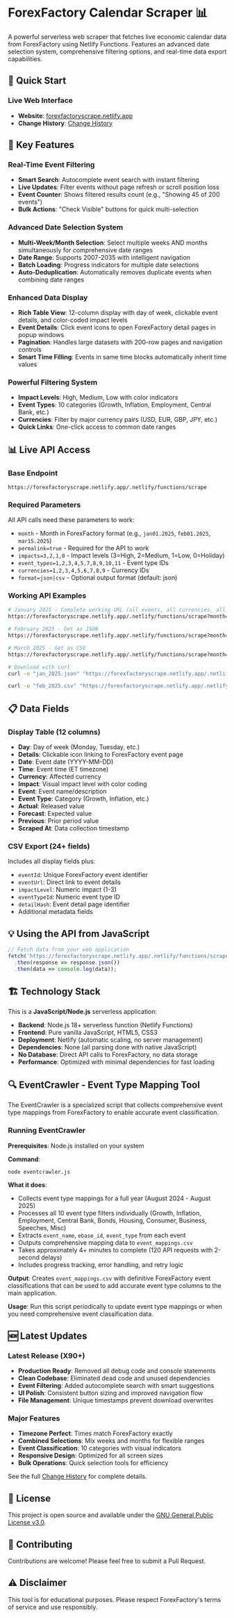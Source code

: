 # ForexFactory Calendar Scraper 📊

A powerful serverless web scraper that fetches live economic calendar data from ForexFactory using Netlify Functions. Features an advanced date selection system, comprehensive filtering options, and real-time data export capabilities.

## 🚀 Quick Start

### Live Web Interface

- **Website**: [forexfactoryscrape.netlify.app](https://forexfactoryscrape.netlify.app/)
- **Change History**: [Change History](https://forexfactoryscrape.netlify.app/change-history.html)

## 🌟 Key Features

### Real-Time Event Filtering
- **Smart Search**: Autocomplete event search with instant filtering
- **Live Updates**: Filter events without page refresh or scroll position loss
- **Event Counter**: Shows filtered results count (e.g., "Showing 45 of 200 events")
- **Bulk Actions**: "Check Visible" buttons for quick multi-selection

### Advanced Date Selection System
- **Multi-Week/Month Selection**: Select multiple weeks AND months simultaneously for comprehensive date ranges
- **Date Range**: Supports 2007-2035 with intelligent navigation
- **Batch Loading**: Progress indicators for multiple date selections
- **Auto-Deduplication**: Automatically removes duplicate events when combining date ranges

### Enhanced Data Display
- **Rich Table View**: 12-column display with day of week, clickable event details, and color-coded impact levels
- **Event Details**: Click event icons to open ForexFactory detail pages in popup windows
- **Pagination**: Handles large datasets with 200-row pages and navigation controls
- **Smart Time Filling**: Events in same time blocks automatically inherit time values

### Powerful Filtering System
- **Impact Levels**: High, Medium, Low with color indicators
- **Event Types**: 10 categories (Growth, Inflation, Employment, Central Bank, etc.)
- **Currencies**: Filter by major currency pairs (USD, EUR, GBP, JPY, etc.)
- **Quick Links**: One-click access to common date ranges

## 📊 Live API Access

### Base Endpoint
`https://forexfactoryscrape.netlify.app/.netlify/functions/scrape`

### Required Parameters

All API calls need these parameters to work:
- `month` - Month in ForexFactory format (e.g., `jan01.2025`, `feb01.2025`, `mar15.2025`)
- `permalink=true` - Required for the API to work
- `impacts=3,2,1,0` - Impact levels (3=High, 2=Medium, 1=Low, 0=Holiday)
- `event_types=1,2,3,4,5,7,8,9,10,11` - Event type IDs
- `currencies=1,2,3,4,5,6,7,8,9` - Currency IDs
- `format=json|csv` - Optional output format (default: json)

### Working API Examples

```bash
# January 2025 - Complete working URL (all events, all currencies, all impacts)
https://forexfactoryscrape.netlify.app/.netlify/functions/scrape?month=jan01.2025&permalink=true&impacts=3,2,1,0&event_types=1,2,3,4,5,7,8,9,10,11&currencies=1,2,3,4,5,6,7,8,9

# February 2025 - Get as JSON
https://forexfactoryscrape.netlify.app/.netlify/functions/scrape?month=feb01.2025&permalink=true&impacts=3,2,1,0&event_types=1,2,3,4,5,7,8,9,10,11&currencies=1,2,3,4,5,6,7,8,9

# March 2025 - Get as CSV  
https://forexfactoryscrape.netlify.app/.netlify/functions/scrape?month=mar01.2025&format=csv&permalink=true&impacts=3,2,1,0&event_types=1,2,3,4,5,7,8,9,10,11&currencies=1,2,3,4,5,6,7,8,9

# Download with curl
curl -o "jan_2025.json" "https://forexfactoryscrape.netlify.app/.netlify/functions/scrape?month=jan01.2025&permalink=true&impacts=3,2,1,0&event_types=1,2,3,4,5,7,8,9,10,11&currencies=1,2,3,4,5,6,7,8,9"

curl -o "feb_2025.csv" "https://forexfactoryscrape.netlify.app/.netlify/functions/scrape?month=feb01.2025&format=csv&permalink=true&impacts=3,2,1,0&event_types=1,2,3,4,5,7,8,9,10,11&currencies=1,2,3,4,5,6,7,8,9"
```

## 📋 Data Fields

### Display Table (12 columns)
- **Day**: Day of week (Monday, Tuesday, etc.)
- **Details**: Clickable icon linking to ForexFactory event page
- **Date**: Event date (YYYY-MM-DD)
- **Time**: Event time (ET timezone)
- **Currency**: Affected currency
- **Impact**: Visual impact level with color coding
- **Event**: Event name/description
- **Event Type**: Category (Growth, Inflation, etc.)
- **Actual**: Released value
- **Forecast**: Expected value
- **Previous**: Prior period value
- **Scraped At**: Data collection timestamp

### CSV Export (24+ fields)
Includes all display fields plus:
- `eventId`: Unique ForexFactory event identifier
- `eventUrl`: Direct link to event details
- `impactLevel`: Numeric impact (1-3)
- `eventTypeId`: Numeric event type ID
- `detailHash`: Event detail page identifier
- Additional metadata fields

## 💡 Using the API from JavaScript

```javascript
// Fetch data from your web application
fetch('https://forexfactoryscrape.netlify.app/.netlify/functions/scrape?month=jan01.2025&permalink=true&impacts=3,2,1,0&event_types=1,2,3,4,5,7,8,9,10,11&currencies=1,2,3,4,5,6,7,8,9')
  .then(response => response.json())
  .then(data => console.log(data));
```

## 🏗️ Technology Stack

This is a **JavaScript/Node.js** serverless application:

- **Backend**: Node.js 18+ serverless function (Netlify Functions)
- **Frontend**: Pure vanilla JavaScript, HTML5, CSS3
- **Deployment**: Netlify (automatic scaling, no server management)
- **Dependencies**: None (all parsing done with native JavaScript)
- **No Database**: Direct API calls to ForexFactory, no data storage
- **Performance**: Optimized with minimal dependencies for fast loading


## 🔍 EventCrawler - Event Type Mapping Tool

The EventCrawler is a specialized script that collects comprehensive event type mappings from ForexFactory to enable accurate event classification.

### Running EventCrawler

**Prerequisites**: Node.js installed on your system

**Command**:
```bash
node eventcrawler.js
```

**What it does**:
- Collects event type mappings for a full year (August 2024 - August 2025)
- Processes all 10 event type filters individually (Growth, Inflation, Employment, Central Bank, Bonds, Housing, Consumer, Business, Speeches, Misc)
- Extracts `event_name`, `ebase_id`, `event_type` from each event
- Outputs comprehensive mapping data to `event_mappings.csv`
- Takes approximately 4+ minutes to complete (120 API requests with 2-second delays)
- Includes progress tracking, error handling, and retry logic

**Output**: Creates `event_mappings.csv` with definitive ForexFactory event classifications that can be used to add accurate event type columns to the main application.

**Usage**: Run this script periodically to update event type mappings or when you need comprehensive event classification data.

## 🆕 Latest Updates

### Latest Release (X90+)
- **Production Ready**: Removed all debug code and console statements
- **Clean Codebase**: Eliminated dead code and unused dependencies
- **Event Filtering**: Added autocomplete search with smart suggestions
- **UI Polish**: Consistent button sizing and improved navigation flow
- **File Management**: Unique timestamps prevent download overwrites

### Major Features
- **Timezone Perfect**: Times match ForexFactory exactly
- **Combined Selections**: Mix weeks and months for flexible ranges
- **Event Classification**: 10 categories with visual indicators
- **Responsive Design**: Optimized for all screen sizes
- **Bulk Operations**: Quick selection tools for efficiency

See the full [Change History](https://forexfactoryscrape.netlify.app/change-history.html) for complete details.

## 📝 License

This project is open source and available under the [GNU General Public License v3.0](LICENSE).

## 🤝 Contributing

Contributions are welcome! Please feel free to submit a Pull Request.

## ⚠️ Disclaimer

This tool is for educational purposes. Please respect ForexFactory's terms of service and use responsibly.
